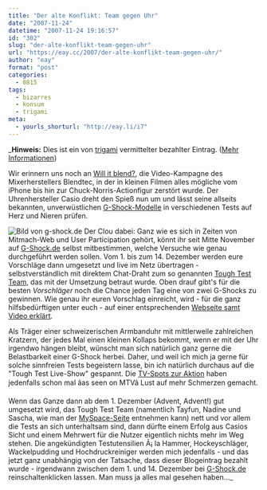```yaml
---
title: "Der alte Konflikt: Team gegen Uhr"
date: "2007-11-24"
datetime: "2007-11-24 19:16:57"
id: "302"
slug: "der-alte-konflikt-team-gegen-uhr"
url: "https://eay.cc/2007/der-alte-konflikt-team-gegen-uhr/"
author: "eay"
format: "post"
categories:
  - 0815
tags:
  - bizarres
  - konsum
  - trigami
meta:
  - yourls_shorturl: "http://eay.li/i7"
---
```


_**Hinweis:** Dies ist ein von [trigami](http://www.trigami.com/info/?blog=http://eay.cc/ "Mehr Informationen") vermittelter bezahlter Eintrag. ([Mehr Informationen](http://www.trigami.com/info/?blog=http://eay.cc/))

Wir erinnern uns noch an [Will it blend?](//eay.cc/2007/will-it-blend/), die Video-Kampagne des Mixerherstellers Blendtec, in der in kleinen Filmen alles mögliche vom iPhone bis hin zur Chuck-Norris-Actionfigur zerstört wurde. Der Uhrenhersteller Casio dreht den Spieß nun um und lässt seine allseits bekannten, unverwüstlichen [G-Shock-Modelle](http://www.g-shock.de/de/lineup/) in verschiedenen Tests auf Herz und Nieren prüfen.

![](/uploads/2007/thoughtestteam.gif "Bild von g-shock.de") Der Clou dabei: Ganz wie es sich in Zeiten von Mitmach-Web und User Participation gehört, könnt ihr seit Mitte November auf [G-Shock.de](http://www.g-shock.de/) selbst mitbestimmen, welche Versuche wie genau durchgeführt werden sollen. Vom 1. bis zum 14. Dezember werden eure Vorschläge dann umgesetzt und live im Netz übertragen - selbstverständlich mit direktem Chat-Draht zum so genannten [Tough Test Team](http://www.g-shock.de/de/toughtestteam/), das mit der Umsetzung betraut wurde. Oben drauf gibt's für die besten _Vorschläger_ noch die Chance jeden Tag eine von zwei G-Shocks zu gewinnen. Wie genau ihr euren Vorschlag einreicht, wird - für die ganz hilfsbedürftigen unter euch - auf einer entsprechenden [Webseite samt Video erklärt](http://www.g-shock.de/de/toughtestteam/area.php).

Als Träger einer schweizerischen Armbanduhr mit mittlerweile zahlreichen Kratzern, der jedes Mal einen kleinen Kollaps bekommt, wenn er mit der Uhr irgendwo hängen bleibt, wünscht man sich natürlich ganz gerne die Belastbarkeit einer G-Shock herbei. Daher, und weil ich mich ja gerne für solche sinnfreien Tests begeistern lasse, bin ich natürlich durchaus auf die "Tough Test Live-Show" gespannt. Die [TV-Spots zur Aktion](http://www.g-shock.de/de/toughtestteam/tvspots.php) haben jedenfalls schon mal âas seen on MTVâ Lust auf mehr Schmerzen gemacht.

Wenn das Ganze dann ab dem 1. Dezember (Advent, Advent!) gut umgesetzt wird, das Tough Test Team (namentlich Tayfun, Nadine und Sascha, wie man der [MySpace-Seite](http://www.myspace.com/gshock) entnehmen kann) nett und vor allem die Tests an sich unterhaltsam sind, dann dürfte einem Erfolg aus Casios Sicht und einem Mehrwert für die Nutzer eigentlich nichts mehr im Weg stehen. Die angekündigten Testutensilien Ã¡ la Hammer, Hockeyschläger, Wackelpudding und Hochdruckreiniger werden mich jedenfalls - und das jetzt ganz unabhängig von der Tatsache, dass dieser Blogeintrag bezahlt wurde - irgendwann zwischen dem 1. und 14. Dezember bei [G-Shock.de](http://www.g-shock.de/) reinschaltenklicken lassen. Man muss ja alles mal gesehen haben..._
